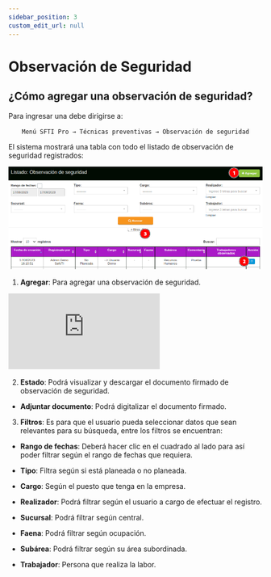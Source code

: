 ```yaml
---
sidebar_position: 3
custom_edit_url: null
---
```

# Observación de Seguridad
## ¿Cómo agregar una observación de seguridad?
Para ingresar una debe dirigirse a:

<div align="center">

```bash
Menú SFTI Pro → Técnicas preventivas → Observación de seguridad
```
</div>

El sistema mostrará una tabla con todo el listado de observación de seguridad registrados:

<div align="center">

![Inicio](/img/img_manual/img_tecnicas_preventivas/2023-08-17_16-41.png)

</div>

1. **Agregar**: Para agregar una observación de seguridad.

<div class="video-responsive">
   
<iframe src="https://www.youtube.com/embed/bzUm7Z6FvTc/?rel=0" title="YouTube video player" frameborder="0" allow="accelerometer; autoplay; clipboard-write; encrypted-media; gyroscope; picture-in-picture; web-share" allowfullscreen></iframe>

</div>

2. **Estado**: Podrá visualizar y descargar el documento firmado de observación de seguridad.

* **Adjuntar documento**: Podrá digitalizar el documento firmado.

3. **Filtros**: Es para que el usuario pueda seleccionar datos que sean relevantes para su búsqueda, entre los filtros se encuentran:

* **Rango de fechas**: Deberá hacer clic en el cuadrado al lado para así poder filtrar según el rango de fechas que requiera.

* **Tipo**: Filtra según si está planeada o no planeada.

* **Cargo**: Según el puesto que tenga en la empresa.

* **Realizador**: Podrá filtrar según el usuario a cargo de efectuar el registro.

* **Sucursal**: Podrá filtrar según central.

* **Faena**: Podrá filtrar según ocupación.

* **Subárea**: Podrá filtrar según su área subordinada.

* **Trabajador**: Persona que realiza la labor.
